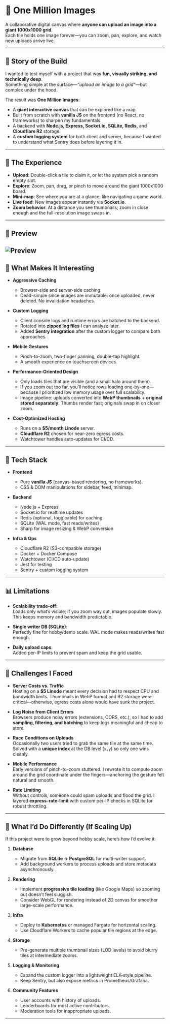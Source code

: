 # 🌌 One Million Images

A collaborative digital canvas where **anyone can upload an image into a giant 1000x1000 grid**.  
Each tile holds one image forever—you can zoom, pan, explore, and watch new uploads arrive live.

---

## 📖 Story of the Build

I wanted to test myself with a project that was **fun, visually striking, and technically deep**.  
Something simple at the surface—*“upload an image to a grid”*—but complex under the hood.

The result was **One Million Images**:  
- A **giant interactive canvas** that can be explored like a map.  
- Built from scratch with **vanilla JS** on the frontend (no React, no frameworks) to sharpen my fundamentals.  
- A backend with **Node.js, Express, Socket.io, SQLite, Redis**, and **Cloudflare R2** storage.  
- A **custom logging system** for both client and server, because I wanted to understand what Sentry does before layering it in.

---

## 🎨 The Experience

- **Upload**: Double-click a tile to claim it, or let the system pick a random empty slot.
- **Explore**: Zoom, pan, drag, or pinch to move around the giant 1000x1000 board.
- **Mini-map**: See where you are at a glance, like navigating a game world.
- **Live feed**: New images appear instantly via **Socket.io**.
- **Zoom behavior**: At a distance you see thumbnails; zoom in close enough and the full-resolution image swaps in.

---
## 📸 Preview

![Preview](./Preview-OMI.avif)
---

## 🔑 What Makes It Interesting

- **Aggressive Caching**
  - Browser-side and server-side caching.
  - Dead-simple since images are immutable: once uploaded, never deleted. No invalidation headaches.

- **Custom Logging**
  - Client console logs and runtime errors are batched to the backend.
  - Rotated into **zipped log files** I can analyze later.
  - Added **Sentry integration** after the custom logger to compare both approaches.

- **Mobile Gestures**
  - Pinch-to-zoom, two-finger panning, double-tap highlight.
  - A smooth experience on touchscreen devices.

- **Performance-Oriented Design**
  - Only loads tiles that are visible (and a small halo around them).
  - If you zoom out too far, you’ll notice rows loading one-by-one—because I prioritized low memory usage over full scalability.
  - Image pipeline: uploads converted into **WebP thumbnails** + **original stored separately**. Thumbs render fast; originals swap in on closer zoom.

- **Cost-Optimized Hosting**
  - Runs on a **$5/month Linode** server.  
  - **Cloudflare R2** chosen for near-zero egress costs.  
  - Watchtower handles auto-updates for CI/CD.  

---

## 🧰 Tech Stack

- **Frontend**
  - Pure **vanilla JS** (canvas-based rendering, no frameworks).
  - CSS & DOM manipulations for sidebar, feed, minimap.

- **Backend**
  - Node.js + Express
  - Socket.io for realtime updates
  - Redis (optional, toggleable) for caching
  - SQLite (WAL mode, fast reads/writes)
  - Sharp for image resizing & WebP conversion

- **Infra & Ops**
  - Cloudflare R2 (S3-compatible storage)  
  - Docker + Docker Compose  
  - Watchtower (CI/CD auto-update)  
  - Jest for testing  
  - Sentry + custom logging system  

---

## 📊 Limitations

- **Scalability trade-off**:  
  Loads only what’s visible; if you zoom way out, images populate slowly. This keeps memory and bandwidth predictable.  

- **Single writer DB (SQLite)**:  
  Perfectly fine for hobby/demo scale. WAL mode makes reads/writes fast enough.  

- **Daily upload caps**:  
  Added per-IP limits to prevent spam and keep the grid usable.

---

## 🧩 Challenges I Faced

- **Server Costs vs. Traffic**  
  Hosting on a **$5 Linode** meant every decision had to respect CPU and bandwidth limits. Thumbnails in WebP format and R2 storage were critical—otherwise, egress costs alone would have sunk the project.  

- **Log Noise from Client Errors**  
  Browsers produce noisy errors (extensions, CORS, etc.), so I had to add **sampling, filtering, and batching** to keep logs meaningful and cheap to store.  

- **Race Conditions on Uploads**  
  Occasionally two users tried to grab the same tile at the same time. Solved with a **unique index** at the DB level (`x,y`) so only one wins cleanly.  

- **Mobile Performance**  
  Early versions of pinch-to-zoom stuttered. I rewrote it to compute zoom around the grid coordinate under the fingers—anchoring the gesture felt natural and smooth.  

- **Rate Limiting**  
  Without controls, someone could spam uploads and flood the grid. I layered **express-rate-limit** with custom per-IP checks in SQLite for robust throttling.

---

## 🔮 What I’d Do Differently (If Scaling Up)

If this project were to grow beyond hobby scale, here’s how I’d evolve it:

1. **Database**  
   - Migrate from **SQLite → PostgreSQL** for multi-writer support.  
   - Add background workers to process uploads and store metadata asynchronously.  

2. **Rendering**  
   - Implement **progressive tile loading** (like Google Maps) so zooming out doesn’t feel sluggish.  
   - Consider WebGL for rendering instead of 2D canvas for smoother large-scale performance.  

3. **Infra**  
   - Deploy to **Kubernetes** or managed Fargate for horizontal scaling.  
   - Use Cloudflare Workers to cache popular tile regions at the edge.  

4. **Storage**  
   - Pre-generate multiple thumbnail sizes (LOD levels) to avoid blurry tiles at intermediate zooms.  

5. **Logging & Monitoring**  
   - Expand the custom logger into a lightweight ELK-style pipeline.  
   - Keep Sentry, but also expose metrics in Prometheus/Grafana.  

6. **Community Features**  
   - User accounts with history of uploads.  
   - Leaderboards for most active contributors.  
   - Moderation tools for inappropriate uploads.  

---
